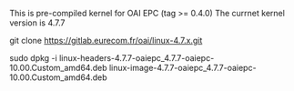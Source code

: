 This is pre-compiled kernel for OAI EPC (tag >= 0.4.0)
The currnet kernel version is 4.7.7

git clone https://gitlab.eurecom.fr/oai/linux-4.7.x.git

sudo dpkg -i linux-headers-4.7.7-oaiepc_4.7.7-oaiepc-10.00.Custom_amd64.deb linux-image-4.7.7-oaiepc_4.7.7-oaiepc-10.00.Custom_amd64.deb
